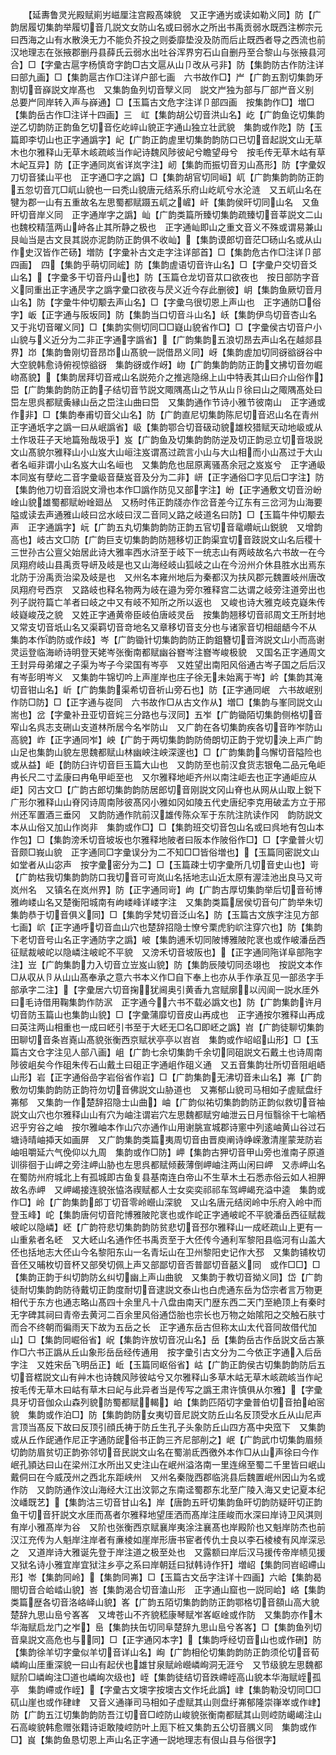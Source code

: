 <!-- { "loadSidebar": true } -->
　　【延夀鲁灵光殿赋崱屴嵫厘注宫殿髙竦貌　又正字通屴或读如勒义同】防【广韵居履切集韵举履切音几説文女防山名或曰弱水之所出书禹贡弱水既西注栁宗元曰西海之山有水散涣无力不能负芥投之则委靡垫没及防而后止既西者导之西流也前汉地理志在张掖郡删丹县薛氏云弱水出吐谷浑界穷石山自删丹至合黎山与张掖县河合】□【字彚古扈字杨慎竒字韵□古文扈从山卩改从弓非】防【集韵防古作防注详曰部九画】□【集韵扈古作□注详户部七画　六书故作□】屵【广韵五割切集韵牙割切音嶭説文岸髙也　又集韵鱼列切音孼义同　説文屵独为部与厂部屵音义别　总要屵同岸转入声与嶭通】□【玉篇古文危字注详卩部四画　按集韵作□】増□【集韵岳古作□注详十四画】三　屸【集韵胡公切音洪山名】屹【广韵鱼讫切集韵逆乙切韵防正韵鱼乞切音仡屹崪山貌正字通山独立壮武貌　集韵或作阣】防【玉篇即李切山也正字通譌字】屺【广韵正韵虗里切集韵韵防口已切音起説文山无草木也尔雅释山无草木峐疏峐当作屺诗魏风陟彼屺兮瞻望母兮　按毛传无草木岵有草木屺互异】防【正字通同岚省详岚字注】屻【集韵而振切音刃山髙形】防【字彚奴刀切音猱山平也　正字通□字之譌】□【集韵胡官切同峘】屼【广韵集韵韵防正韵五忽切音兀□屼山貌也一曰秃山貌唐元结系乐府山屹屼兮水沦涟　又五屼山名在犍为郡一山有五重故名左思蜀都赋蹑五屼之嵼】屽【集韵侯旰切同山名　又鱼旰切音岸义同　正字通岸字之譌】屾【广韵类篇所臻切集韵疏臻切音莘説文二山也魏校精蕰两山峙各止其所静之极也　正字通屾即山之重文音义不殊或谓易兼山艮屾当是古文艮其説亦泥韵防正韵俱不收屾】【集韵谟郎切音茫□砀山名或从山作史汉皆作芒砀】増防【字彚补古文走字注详部首】□【集韵危古作□注详卩部四画】　四【集韵乎萌切同峵】防【集韵虗语切音许山名】□【字彚户交切音爻山名】【字彚多干切音丹山也】防【玉篇仓龙切音苁口欲夜也　按日部防字音义同重出正字通昃字之譌字彚口欲夜与昃义近今存此删彼】岄【集韵鱼厥切音月山名】防【字彚牛仲切颙去声山名】□【字彚乌很切恩上声山也　正字通防□俗字】岅【正字通与阪坂同】防【集韵当口切音斗山名】岆【集韵伊鸟切音杏山名　又于兆切音曜义同】□【集韵实侧切同□□嶷山貌省作□】□【字彚侯古切音户小山貌与义近分为二非正字通字譌省】【广韵集韵五浪切昂去声山名在越郯县界】岇【集韵鲁刚切音昂岇山髙貌一説借昂义同】岈【集韵虗加切同谺谽谺谷中大空貌韩愈诗俯视惊谽谺　集韵谺或作岈】岉【广韵集韵韵防正韵文拂切音勿崛岉髙貌】【集韵居拜切音戒山名説苑介之推逃隐绵上山中特表其山曰介山俗作】岊【广韵集韵韵防正韵子结切音节説文陬隅髙山之节从山卪徐曰山之陬隅髙处曰岊左思呉都赋夤縁山岳之岊注山曲曰岊　又集韵通作节诗小雅节彼南山　正字通或作非】□【集韵奉甫切音父山名】防【广韵直尼切集韵陈尼切音迟山名在青州　正字通坁字之譌一曰从岷譌省】岋【集韵鄂合切音砐动貌雄校猎赋天动地岋或从土作圾荘子天地篇殆哉圾乎】岌【广韵鱼及切集韵韵防逆及切正韵忌立切音圾説文山髙貌尔雅释山小山岌大山峘注岌谓髙过疏言小山与大山相而小山髙过于大山者名峘非谓小山名岌大山名峘也　又集韵危也屈原离骚髙余冠之岌岌兮　正字通岋本同岌有孽屹二音字彚岋音蘖岌音及分为二非】岍【正字通俗□字见后□字注】防【集韵他刀切音滔説文滑也本作□譌作防见又部字注】岎【正字通敷文切音汾岎崯山貌雄蜀都赋岎崯廻丛　又杨时伟正韵牋亦作岔音差今辽东有三岔河为山海要隘或读去声通雅山岐曰岔水岐曰汊二音同乂路之岐道名曰防】□【玉篇牛仲切颙去声　正字通譌字】岏【广韵五丸切集韵韵防正韵五官切音鼋巑岏山鋭貌　又增韵高也】岐古文□防【广韵巨支切集韵韵防翘移切正韵渠宜切音跂説文山名后稷十三世孙古公亶父始居此诗大雅率西水浒至于岐下一统志山有两岐故名六书故一在今凤翔府岐山县禹贡导岍及岐是也又山海经岐山狐岐之山在今汾州介休县胜水出焉东北防于汾禹贡治梁及岐是也　又州名本雍州地后为秦都汉为扶风郡元魏置岐州唐改凤翔府号西京　又路岐也释名物两为岐在邉为旁尔雅释宫二达谓之岐旁注道旁出也列子説符篇亡羊者曰岐之中又有岐不知所之所以返也　又峻也诗大雅克岐克嶷朱传岐嶷峻茂之貌　又姓正字通黄帝臣岐伯唐岐灵岳　按集韵翘移切音祁周文王所封地又常支切音坁山名又渠羁切音竒地名又章移切音支分也与诸家音切相龃龉今不从　集韵本作韵防或作歧】岑【广韵锄针切集韵韵防正韵鉏簪切音涔説文山小而高谢灵运登临海峤诗明登天姥岑张衡南都赋幽谷嶜岑注嶜岑峻极貌　又国名正字通周文王封异母弟燿之子渠为岑子今梁国有岑亭　又姓望出南阳风俗通古岑子国之后后汉有岑彭明岑义　又集韵牛锦切吟上声崖岸也庄子徐无未始离于岑】岒【集韵其淹切音钳山名】岓【广韵集韵渠希切音祈山旁石也】防【正字通同岷　六书故岷别作防□防】□【正字通与嵸同　六书故作□从古文作从】増□【集韵与峯同説文山耑也】岔【字彚补丑亚切音姹三分路也与汊同】五岝【广韵锄陌切集韵侧格切音窄山名呉志支硎山支道林所居今名岝防山　又广韵在各切集韵疾各切音昨岝防山高貌】岞【正字通同岝】岟【广韵于两切集韵韵防倚朗切正韵于党切泱上声广韵山足也集韵山貌左思魏都赋山林幽岟注岟深邃也】□【广韵集韵乌懈切音隘险也或从益】岠【韵防臼许切音巨玉篇大山也　又韵防至也前汉食货志银龟二品元龟岠冉长尺二寸孟康曰冉龟甲岠至也　又尔雅释地岠齐州以南注岠去也正字通岠应从歫】冈古文□【广韵古郎切集韵韵防居郎切音刚説文冈山脊也从网从山取上鋭下广形尔雅释山山脊冈诗周南陟彼髙冈小雅如冈如陵五代史唐纪李克用破孟方立于郉州还军置酒三垂冈　又韵防通作阬前汉雄传陈众军于东阬注阬读作冈　韵防説文本从山俗又加山作岗非　集韵或作□】□【集韵班交切音包山名或曰呉地有包山本作包】□【集韵滂禾切音坡坂也尔雅释地陂者曰阪本作陂俗作□】□【字彚普火切音颇□峩山貌　正字通同□字彚误分为二不知□□皆俗増也】【玉篇同密説文山如堂者从山宓声　按字彚密分为二】□【玉篇疎士切字彚所几切音史山也】岢【广韵枯我切集韵韵防口我切音可岢岚山名括地志山近太原有渥洼池出良马又岢岚州名　又镇名在岚州界】防【正字通同岢】岣【广韵古厚切集韵举后切音茍博雅岣嵝山名又楚衡阳城南有岣嵝峰详嵝字注　又集韵类篇居侯切音句广韵举朱切集韵恭于切音俱义同】□【集韵孚梵切音泛山名】防【玉篇古文族字注见方部七画】岤【正字通呼切音血山穴也楚辞招隐士憭兮栗虎豹岤注穿穴也】防【集韵下老切音号山名正字通防字之譌】岥【集韵逋禾切同陂博雅陂陀衺也或作岥潘岳西征赋裁岥岮以隐嶙注岥岮不平貌　又滂禾切音坡阪也】【正字通同陁详阜部陁字注】岦【广韵集韵力入切音立岦岌山貌】防【集韵辰陵切同丞翊也　按説文本作□从収从卪从山山髙奉承之意六书本义作□自下奉上也亦从手作承互见一部丞字手部承字二注】【字彚居六切音掬犹阃奥引黄香九宫赋廓以闶阆一説水厓外曰毛诗借用鞠集韵作防泦　正字通今六书不载必譌文也】防【广韵集韵许月切音防玉篇山也集韵山貌】□【字彚蒲靡切音皮山再成也　正字通按尔雅释山再成曰英注两山相重也一成曰岯引书至于大岯无□名□即岯之譌】岧【广韵徒聊切集韵田聊切音条岧嶤山髙貌张衡西京赋状亭亭以岧岧　集韵或作岹岹山形】□【玉篇古文仓字注见人部八画】岨【广韵七余切集韵千余切同砠説文石戴土也诗周南陟彼岨矣今作砠朱传石山戴土曰砠正字通岨作砠义通　又五音集韵壮所切音阻岨峿山形】岩【正字通俗嵒字岩俗省作岩】□【广韵集韵无沸切音未山名】岪【广韵敷勿切集韵韵防正韵符勿切音佛説文山胁道也　又岪郁山貌司马相如子虗赋盘纡岪郁　又集韵一作楚辞招隐士山曲】岫【广韵似祐切集韵韵防正韵似救切音袖説文山穴也尔雅释山山有穴为岫注谓岩穴左思魏都赋穷岫泄云日月恒翳徐干七喻栖迟乎穷谷之岫　按尔雅岫本作山穴亦通作山用谢朓宣城郡诗窻中列逺岫黄山谷过石塘诗晴岫揷天如画屏　又广韵集韵类篇夷周切音由晋庾阐诗峥嵘激清崖蒙茏防岩岫咀嚼延六气俛仰以九周　集韵或作□防】岬【集韵古狎切音甲山旁也淮南子原道训徘徊于山岬之旁注岬山胁也左思呉都赋倾薮薄倒岬岫注两山闲曰岬　又赤岬山名在蜀防州府城北上有孤城即古鱼复县基南连白帝山不生草木土石悉赤俗云如人袒胛故名赤岬　又岬嵑接连貌张恊洛禊赋都人士女奕奕祁祁车驾岬嵑充溢中逵　集韵或作□】岭【广韵集韵郎丁切音零岭巆山深貌　又山名唐元结闵岭中乐府入岭中而登玉峰】岮【集韵唐何切音陀博雅陂陀衺也或作岮正字通岥岮不平貌潘岳西征赋裁岥岮以隐嶙】岯【广韵符悲切集韵韵防贫悲切音邳尔雅释山一成岯疏山上更有一山重絫者名岯　又大岯山名通作伾书禹贡至于大伾传今通利军黎阳县临河有山盖大伾也括地志大伾山今名黎阳东山一名青坛山在卫州黎阳史记作大邳　又集韵铺枚切音伾又晡枚切音杯又部癸切佩上声又部鄙切音否普鄙切音嚭义同　或作□□】□【集韵正韵于纠切韵防幺纠切幽上声山曲貌　又集韵于教切音拗义同】岱【广韵徒耐切集韵韵防待戴切正韵度耐切音逮説文泰山也白虎通东岳为岱宗者言万物更相代于东方也通志略山髙四十余里凡十八盘由南天门歴东西二天门至絶顶上有秦时无字碑其祠曰青帝去黄河二百余里风俗通岱胎也宗长也万物之始隂阳之交触石肤寸而合不终朝而徧雨天下故为五岳之长　正字通东岳古但称太山太代音同故借代加山】□【集韵同崛俗省】岲【集韵许放切音况山名】岳【集韵岳古作岳説文岳古篆作□六书正譌从丘山象形岳岳经传通用　按字彚引古文分为二今依正字通入后岳字注　又姓宋岳飞明岳正】岴【玉篇同岖俗省】岵【广韵正韵侯古切集韵韵防后五切音楛説文山有艸木也诗魏风陟彼岵兮又尔雅释山多草木岵无草木峐疏峐当作屺　按毛传无草木曰岵有草木曰屺与此异者当是传写之譌王肃许慎俱从尔雅】【字彚具牙切音伽众山森列貌防蜀都赋輵】岶【集韵匹陌切字彚普伯切音拍岶宻貌　集韵或作泊□】防【集韵韵防女夷切音尼説文防丘山名反顶受水丘从山尼声言顶当髙反下故曰反顶引顔氏祷于防丘生孔子头象防丘山四方髙中央窊下　又集韵或从丘作屔通作尼正字通防屔俗书正韵三齐尼部削之】岷【广韵武巾切集韵眉频切韵防眉贫切正韵弥邻切音民説文山名在蜀湔氐西徼外本作□从山声徐曰今作岷孔頴达曰山在梁州江水所出又史注山在岷州溢洛南一里连绵至蜀二千里皆曰岷山戴侗曰在今威茂州之西北东距峡州　又州名秦陇西郡临洮县后魏置岷州因山为名或作防　又韵防通作汶山海经大江出汶郭之东南迳蜀郡东北至广陵入海又史记夏本纪汶嶓既艺】【集韵沽三切音甘山名】岸【唐韵五旰切集韵鱼旰切韵防疑旰切正韵鱼干切音犴説文水厓而髙者尔雅释地望厓洒而髙岸注厓峻而水深曰岸诗卫风淇则有岸小雅髙岸为谷　又阶也张衡西京赋襄岸夷涂注襄髙也岸殿阶也又魁岸防杰也前汉江充传为人魁岸注岸者有亷棱如崖岸形唐书宦者传仇士良以李石棱棱有风岸深忌之　又道岸诗大雅诞先登于岸注道之极至处也　又露额曰岸后汉马援传帝岸帻见援　又狱名诗小雅宜岸宜狱注乡亭之系曰岸朝廷曰狱韩诗作犴】増岹【集韵同岧岹嵽山形】岺【集韵同岭】【集韵同岪】□【玉篇古文岳字注详十四画】六峆【集韵曷閤切音合峆崉山貌】峇【集韵渴合切音溘山形　正字通山窟也一説同峆】峈【集韵类篇歴各切音洛峈峄山貌】峉【广韵五陌切集韵韵防正韵鄂格切音頟山高大貌楚辞九思山峊兮峉峉　又埤苍山不齐貌嵇康琴赋岝峉岖崯或作防　又集韵亦作木华海赋启龙门之岝】峊【集韵扶缶切同阜楚辞九思山峊兮峉峉】□【集韵鱼列切音臬説文高危也与同】□【正字通冈本字】【集韵呼经切音山也或作硎】防【集韵徐羊切字彚似羊切音详山名】峋【广韵相伦切集韵韵防正韵须伦切音荀嶙峋山厓重深貌一曰山有起伏也雄甘泉赋岭巆嶙峋洞无涯兮　又节级貌左思魏都赋阶□嶙峋注□道也嶙峋次级也】峌【集韵徒结切音跌嵽峌高山貌本华海赋峌孤亭　集韵嵽或作峌】【字彚古文墺字按墺古文作圫此譌】峍【集韵勒没切同□□矹山崖也或作硉峍　又音义通嵂司马相如子虚赋其山则盘纡岪郁隆崇嵂崒或作峍】防【广韵五江切集韵韵防吾江切音□崆防山峻貌张衡南都赋其山则崆防嶱嵑注山石高峻貌韩愈赠张籍诗讵敢陵崆防叶上厖下桩又集韵五公切音腢义同　集韵或作□】峎【集韵鱼恳切恩上声山名正字通一説地理志有佷山县与俗很字】
